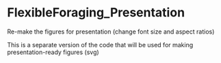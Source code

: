# FlexibleForaging_Presentation
Re-make the figures for presentation (change font size and aspect ratios)

This is a separate version of the code that will be used for making presentation-ready figures (svg)
